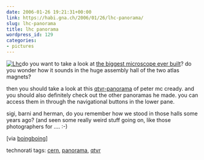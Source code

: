 ```yaml
---
date: 2006-01-26 19:21:31+00:00
link: https://habi.gna.ch/2006/01/26/lhc-panorama/
slug: lhc-panorama
title: lhc panorama
wordpress_id: 129
categories:
- pictures
---
```



[![Lhc](https://habi.gna.ch/blog/images/lhc-tm.jpg)](https://habi.gna.ch/blog/images/lhc.jpg)do you want to take a look at [the biggest microscope ever built](https://en.wikipedia.org/wiki/LHC)? do you wonder how it sounds in the huge assembly hall of the two atlas magnets?
  
then you should take a look at this [qtvr-panorama](http://www.petermccready.com/portfolio/05091901.html) of peter mc cready. and you should also definitely check out the other panoramas he made. you can access them in through the navigational buttons in the lower pane.



sigi, barni and herman, do you remember how we stood in those halls some years ago? (and seen some really weird stuff going on, like those photographers for .... :-)



[via [boingboing](https://boingboing.net/2005/11/25/qtvr_of_large_hadron.html)]





technorati tags: [cern](http://www.technorati.com/tag/cern), [panorama](http://www.technorati.com/tag/panorama), [qtvr](http://www.technorati.com/tag/qtvr)
